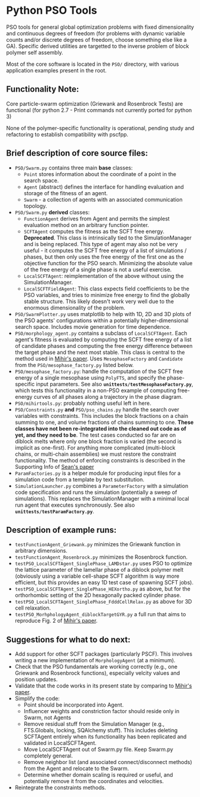 # Python PSO Tools
PSO tools for general global optimization problems with fixed dimensionality and continuous degrees of freedom (for problems with dynamic variable counts and/or discrete degrees of freedom, choose something else like a GA).  Specific derived utilities are targetted to the inverse problem of block polymer self assembly.

Most of the core software is located in the `PSO/` directory, with various application examples present in the root.

## Functionality Note:
Core particle-swarm optimization (Griewank and Rosenbrock Tests) are functional (for python 2.7 - Print commands not currently ported for python 3)

None of the polymer-specific functionality is operational, pending study and refactoring to establish compatibility with pscfpp.

## Brief description of core source files:
- `PSO/Swarm.py` contains three main **base** classes:
    - `Point` stores information about the coordinate of a point in the search space.
    - `Agent` (abstract) defines the interface for handling evaluation and storage of the fitness of an agent.
    - `Swarm` - a collection of agents with an associated communication topology.
- `PSO/Swarm.py` **derived** classes:
    - `FunctionAgent` derives from Agent and permits the simplest evaluation method on an arbitrary function pointer.
    - `SCFTAgent` computes the fitness as the SCFT free energy. **Deprecated**. This class is intrinsically tied to the SimulationManager and is being replaced. This type of agent may also not be very useful - it computes the SCFT free energy of a list of simulations / phases, but then only uses the free energy of the first one as the objective function for the PSO search. Minimizing the absolute value of the free energy of a single phase is not a useful exercise.
    - `LocalSCFTAgent`: reimplementation of the above without using the SimulationManager.
    - `LocalSCFTFieldAgent`: This class expects field coefficients to be the PSO variables, and tries to minimize free energy to find the globally stable structure. This likely doesn't work very well due to the enormous dimensionality of the problem.
- `PSO/SwarmPlotter.py` uses matplotlib to help with 1D, 2D and 3D plots of the PSO agents' configurations within a potentially higher-dimensional search space. Includes movie generation for time dependence. 
- `PSO/morphology_agent.py` contains a subclass of `LocalSCFTAgent`. Each agent's fitness is evaluated by computing the SCFT free energy of a list of candidate phases and computing the free energy difference between the target phase and the next most stable. This class is central to the method used in [Mihir's paper](https://doi.org/10.1021/acs.macromol.7b01204). Uses `MesophaseFactory` and `Candidate` from the `PSO/mesophase_factory.py` listed below.
- `PSO/mesophase_factory.py`: handle the computation of the SCFT free energy of a single mesophase using `PolyFTS`, and specify the phase-specific input parameters. See also **`unittests/testMesophaseFactory.py`**, which tests this functionality in a non-PSO example of computing free-energy curves of all phases along a trajectory in the phase diagram.
- `PSO/mihirtools.py`: probably nothing useful left in here.
- `PSO/Constraints.py` **and** `PSO/pso_chains.py` handle the search over variables with constraints. This includes the block fractions on a chain summing to one, and volume fractions of chains summing to one. **These classes have not been re-integrated into the cleaned out code as of yet, and they need to be**. The test cases conducted so far are on diblock melts where only one block fraction is varied (the second is implicit as one-first). For anything more complicated (multi-block chains, or multi-chain assemblies) we must restore the constraint functionality. The method of enforcing constraints is described in the Supporting Info of [Sean's paper](https://doi.org/10.1021/acsmacrolett.6b00494)
- `ParamFactories.py` is a helper module for producing input files for a simulation code from a template by text substitution.
- `SimulationLauncher.py` combines a `ParameterFactory` with a simulation code specification and runs the simulation (potentially a sweep of simulations). This replaces the SimulationManager with a minimal local run agent that executes synchronously. See also **`unittests/testParamFactory.py`**.

## Description of example runs:
- `testFunctionAgent_Griewank.py` minimizes the Griewank function in arbitrary dimensions.
- `testFunctionAgent_Rosenbrock.py` minimizes the Rosenbrock function.
- `testPSO_LocalSCFTAgent_SinglePhase_LAMDstar.py` uses PSO to optimize the lattice parameter of the lamellar phase of a diblock polymer melt (obviously using a variable cell-shape SCFT algorithm is way more efficient, but this provides an easy 1D test case of spawning SCFT jobs).
- `testPSO_LocalSCFTAgent_SinglePhase_HEXortho.py` as above, but for the orthorhombic setting of the 2D hexagonally packed cylinder phase.
- `testPSO_LocalSCFTAgent_SinglePhase_FdddCellRelax.py` as above for 3D cell relaxation.
- `testPSO_MorhphologyAgent_diblockTargetGYR.py` a full run that aims to reproduce Fig. 2 of [Mihir's paper](https://doi.org/10.1021/acs.macromol.7b01204).


## Suggestions for what to do next:
- Add support for other SCFT packages (particularly PSCF). This involves writing a new implementation of `MorphologyAgent` (at a minimum).
- Check that the PSO fundamentals are working correctly (e.g., one Griewank and Rosenbrock functions), especially velcity values and position updates.
- Validate that the code works in its present state by comparing to [Mihir's paper](https://doi.org/10.1021/acs.macromol.7b01204).
- Simplify the code:
    - Point should be incorporated into Agent.
    - Influencer weights and constriction factor should reside only in Swarm, not Agents
    - Remove residual stuff from the Simulation Manager (e.g., FTS.Globals, locking, SQAlchemy stuff). This includes deleting SCFTAgent entirely when its functionality has been replicated and validated in LocalSCFTAgent.
    - Move LocalSCFTAgent out of Swarm.py file. Keep Swarm.py completely general.
    - Remove neighbor list (and associated connect/disconnect methods) from the Agent and relocate to the Swarm.
    - Determine whether domain scaling is required or useful, and potentially remove it from the coordinates and velocities.
- Reintegrate the constraints methods.

